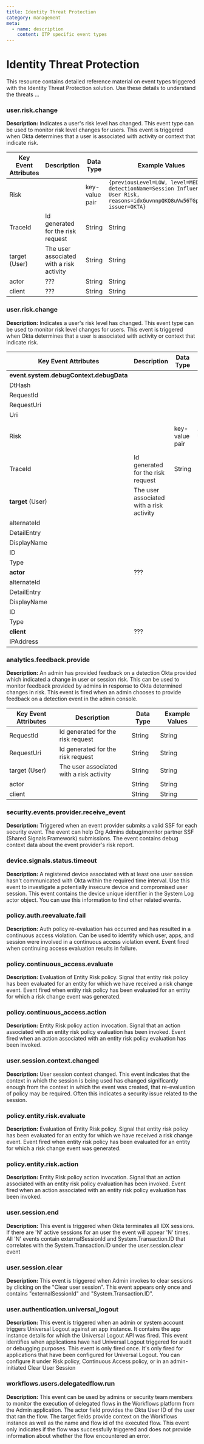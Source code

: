 ```yaml
---
title: Identity Threat Protection
category: management
meta:
  - name: description
    content: ITP specific event types
---
```


# Identity Threat Protection

This resource contains detailed reference material on event types triggered with the Identity Threat Protection solution. Use these details to understand the threats ...

### user.risk.change

**Description:** Indicates a user's risk level has changed. This event type can be used to monitor risk level changes for users. This event is triggered when Okta determines that a user is associated with activity or context that indicate risk.

| Key Event Attributes  | Description                                         | Data Type            | Example Values |
| --------------------- | --------------------------------------------------- | -------------------- | -------------- |
| Risk                  |                                                     | key-value pair       |` {previousLevel=LOW, level=MEDIUM, detectionName=Session Influenced User Risk, reasons=idxGuvnnpQKQ8uVw56TGp23Qg, issuer=OKTA} `        |
| TraceId               | Id generated for the risk request                   | String         | String         |
| target (User)         | The user associated with a risk activity            | String         | String         |
| actor                 |  ???                 | String         | String         |
| client                |  ???                | String         | String         |

### user.risk.change

**Description:** Indicates a user's risk level has changed. This event type can be used to monitor risk level changes for users. This event is triggered when Okta determines that a user is associated with activity or context that indicate risk.

| Key Event Attributes  | Description                                         | Data Type            | Example Values |
| --------------------- | --------------------------------------------------- | -------------------- | -------------- |
| **event.system.debugContext.debugData**                |                 |         |         |
| DtHash               |                 |         |         |
| RequestId              |                 |         |         |
| RequestUri              |                 |         |         |
| Uri             |                 |         |         |
| Risk                  |                                                     | key-value pair       |` {previousLevel=LOW, level=MEDIUM, detectionName=Session Influenced User Risk, reasons=idxGuvnnpQKQ8uVw56TGp23Qg, issuer=OKTA} `        |
| TraceId               | Id generated for the risk request                   | String         | String         |
| **target** (User)         | The user associated with a risk activity            |      |        |
| alternateId        |            |      |        |
| DetailEntry         |             |      |        |
| DisplayName        |            |      |        |
| ID        |             |      |        |
| Type        |            |      |        |
| **actor**                 |  ???                 |         |         |
| alternateId        |            |      |        |
| DetailEntry         |             |      |        |
| DisplayName        |            |      |        |
| ID        |             |      |        |
| Type        |            |      |        |
| **client**                |  ???                |       |         |
| IPAddress              |                |       |         |

### analytics.feedback.provide

**Description:** An admin has provided feedback on a detection Okta provided which indicated a change in user or session risk. This can be used to monitor feedback provided by admins in response to Okta determined changes in risk. This event is fired when an admin chooses to provide feedback on a detection event in the admin console.

| Key Event Attributes  | Description                                         | Data Type      | Example Values |
| --------------------- | --------------------------------------------------- | -------------- | -------------- |
| RequestId               | Id generated for the risk request                   | String         | String         |
| RequestUri              | Id generated for the risk request                   | String         | String         |
| target (User)         | The user associated with a risk activity            | String         | String         |
| actor                 |                   | String         | String         |
| client                |                   | String         | String         |

### security.events.provider.receive_event

**Description:** Triggered when an event provider submits a valid SSF for each security event. The event can help Org Admins debug/monitor partner SSF (Shared Signals Framework) submissions. The event contains debug context data about the event provider's risk report.


### device.signals.status.timeout

**Description:** A registered device associated with at least one user session hasn't communicated with Okta within the required time interval. Use this event to investigate a potentially insecure device and compromised user session. This event contains the device unique identifier in the System Log actor object. You can use this information to find other related events.

### policy.auth.reevaluate.fail

**Description:** Auth policy re-evaluation has occurred and has resulted in a continuous access violation. Can be used to identify which user, apps, and session were involved in a continuous access violation event. Event fired when continuing access evaluation results in failure.

### policy.continuous_access.evaluate

**Description:** Evaluation of Entity Risk policy. Signal that entity risk policy has been evaluated for an entity for which we have received a risk change event. Event fired when entity risk policy has been evaluated for an entity for which a risk change event was generated.

### policy.continuous_access.action

**Description:** Entity Risk policy action invocation. Signal that an action associated with an entity risk policy evaluation has been invoked. Event fired when an action associated with an entity risk policy evaluation has been invoked.

### user.session.context.changed

**Description:** User session context changed. This event indicates that the context in which the session is being used has changed significantly enough from the context in which the event was created, that re-evaluation of policy may be required. Often this indicates a security issue related to the session.

### policy.entity.risk.evaluate

**Description:** Evaluation of Entity Risk policy. Signal that entity risk policy has been evaluated for an entity for which we have received a risk change event. Event fired when entity risk policy has been evaluated for an entity for which a risk change event was generated.

### policy.entity.risk.action

**Description:** Entity Risk policy action invocation. Signal that an action associated with an entity risk policy evaluation has been invoked. Event fired when an action associated with an entity risk policy evaluation has been invoked.

### user.session.end

**Description:** This event is triggered when Okta terminates all IDX sessions. If there are 'N' active sessions for an user the event will appear 'N' times. All 'N' events contain externalSessionId and System.Transaction.ID that correlates with the System.Transaction.ID under the user.session.clear event

### user.session.clear

**Description:**   This event is triggered when Admin invokes to clear sessions by clicking on the "Clear user session". This event appears only once and contains "externalSessionId" and "System.Transaction.ID".

### user.authentication.universal_logout

**Description:** This event is triggered when an admin or system account triggers Universal Logout against an app instance. It contains the app instance details for which the Universal Logout API was fired. This event identifies when applications have had Universal Logout triggered for audit or debugging purposes. This event is only fired once. It's only fired for applications that have been configured for Universal Logout. You can configure it under Risk policy, Continuous Access policy, or in an admin-initiated Clear User Session

### workflows.users.delegatedflow.run

**Description:** This event can be used by admins or security team members to monitor the execution of delegated flows in the Workflows platform from the Admin application. The actor field provides the Okta User ID of the user that ran the flow.  The target fields provide context on the Workflows instance as well as the name and flow id of the executed flow. This event only indicates if the flow was successfully triggered and does not provide information about whether the flow encountered an error.